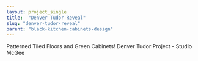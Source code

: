 ```yaml
---
layout: project_single
title:  "Denver Tudor Reveal"
slug: "denver-tudor-reveal"
parent: "black-kitchen-cabinets-design"
---
```

Patterned Tiled Floors and Green Cabinets! Denver Tudor Project - Studio McGee